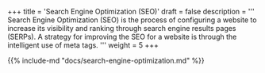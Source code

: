 +++
title = 'Search Engine Optimization (SEO)'
draft = false
description  = '''
Search Engine Optimization (SEO) is the process of configuring a website to
increase its visibility and ranking through search engine results pages
(SERPs). A strategy for improving the SEO for a website is through the
intelligent use of meta tags.
'''
weight = 5
+++

{{% include-md "docs/search-engine-optimization.md" %}}
